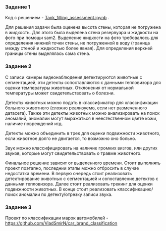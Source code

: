 ### Задание 1
Код с решением - [Tank_filling_assessment.ipynb](https://github.com/VladSmirN/test_task/blob/master/Tank_filling_assessment.ipynb) .

Для решения задачи была оценена высота стены, которая  не погружена в жидкость. Для этого была выделена стена резервуара  и жидкости на фото при помощи sam2. Выделение жидкости на фото  требовалось для определения нижней точки стены,  не погруженной в воду (граница между стеной  и жидкостью более явная).  Для определения верхней границы стены выделялась сама стена.

### Задание 2

С записи камеры видеонаблюдения детектируются животные с сегментацией, эти детекты сопоставляются с данными тепловизора для оценки температуры животных. Отклонения от нормальной температуры может свидетельствовать о болезни. 

Детекты животных можно подать в классификатор для классификации больного животного (сложно реализуемо, если нет размеченного датасета). Также эти детекты животных  можно анализировать на поиск аномалий, аномалии могут выражаться в неестественном цвете кожи, наличие повреждений итд. 
  
Детекты можно объединить в трек для оценки подвижности животного, если животное долго не двигается, то возможно оно больно.
 
Звук можно классифицировать на наличие громких визгов, или других звуков, которые могут свидетельствовать о травме животного. 	
	
Финальное решение зависит от выделенного времени. Стоит выполнять проект поэтапно, последнии этапы можно отбросить в случае недостатка времени.   В первую очередь стоит реализовать детектирование животных с сегментацией и сопоставление детектов с данными тепловизора. Далее стоит реализовать трекинг для оценки подвижности животных. В конце стоит реализовать классификацию/поиск аномалии по детекту/отрезку записи звука.

### Задание 3
Проект по классификации марок автомобилей -  https://github.com/VladSmirN/car_brand_classification 
